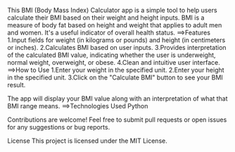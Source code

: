 This BMI (Body Mass Index) Calculator app is a simple tool to help users calculate their BMI based on their weight and height inputs. BMI is a measure of body fat based on height and weight that applies to adult men and women. It's a useful indicator of overall health status.
==>Features
1.Input fields for weight (in kilograms or pounds) and height (in centimeters or inches).
2.Calculates BMI based on user inputs.
3.Provides interpretation of the calculated BMI value, indicating whether the user is underweight, normal weight, overweight, or obese.
4.Clean and intuitive user interface.
==>How to Use
1.Enter your weight in the specified unit.
2.Enter your height in the specified unit.
3.Click on the "Calculate BMI" button to see your BMI result.

The app will display your BMI value along with an interpretation of what that BMI range means.
==>Technologies Used
Python



Contributions are welcome! Feel free to submit pull requests or open issues for any suggestions or bug reports.

License
This project is licensed under the MIT License.

